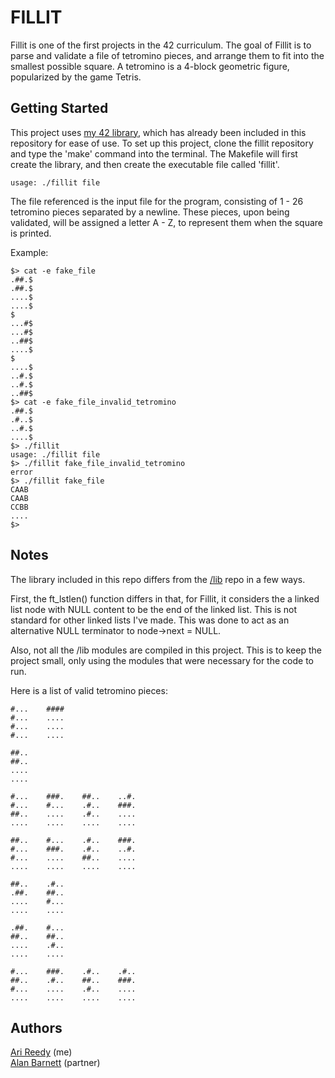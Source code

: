 # FILLIT

Fillit is one of the first projects in the 42 curriculum. The goal of Fillit is to parse and validate a file of tetromino pieces, and arrange them to fit into the smallest possible square.
A tetromino is a 4-block geometric figure, popularized by the game Tetris.

## Getting Started

This project uses [my 42 library](https://github.com/mint42/lib), which has already been included in this repository for ease of use. To set up this project, clone the fillit repository and type the 'make' command into the terminal. The Makefile will first create the library, and then create the executable file called 'fillit'.

```
usage: ./fillit file
```

The file referenced is the input file for the program, consisting of 1 - 26 tetromino pieces separated by a newline. These pieces, upon being validated, will be assigned a letter A - Z, to represent them when the square is printed.

Example:

```
$> cat -e fake_file
.##.$
.##.$
....$
....$
$
...#$
...#$
..##$
....$
$
....$
..#.$
..#.$
..##$
$> cat -e fake_file_invalid_tetromino
.##.$
.#..$
..#.$
....$
$> ./fillit
usage: ./fillit file
$> ./fillit fake_file_invalid_tetromino
error
$> ./fillit fake_file
CAAB
CAAB
CCBB
....
$> 
```

## Notes

The library included in this repo differs from the [/lib](https://github.com/mint42/lib) repo in a few ways.

First, the ft_lstlen() function differs in that, for Fillit, it considers the a linked list node with NULL content to be the end of the linked list. This is not standard for other linked lists I've made. This was done to act as an alternative NULL terminator to node->next = NULL.

Also, not all the /lib modules are compiled in this project. This is to keep the project small, only using the modules that were necessary for the code to run.

Here is a list of valid tetromino pieces:

```
#...	####
#...	....
#...	....
#...	....

##..
##..
....
....

#...	###.	##..	..#.
#...	#...	.#..	###.
##..	....	.#..	....
....	....	....	....

##..	#...	.#..	###.
#...	###.	.#..	..#.
#...	....	##..	....
....	....	....	....

##..	.#..
.##.	##..
....	#...
....	....

.##.	#...
##..	##..
....	.#..
....	....

#...	###.	.#..	.#..
##..	.#..	##..	###.
#...	....	.#..	....
....	....	....	....

```

## Authors

[Ari Reedy](https://github.com/mint42/) (me)  
[Alan Barnett](https://github.com/alan23394/) (partner)
